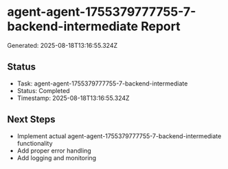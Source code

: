 # agent-agent-1755379777755-7-backend-intermediate Report

Generated: 2025-08-18T13:16:55.324Z

## Status
- Task: agent-agent-1755379777755-7-backend-intermediate
- Status: Completed
- Timestamp: 2025-08-18T13:16:55.324Z

## Next Steps
- Implement actual agent-agent-1755379777755-7-backend-intermediate functionality
- Add proper error handling
- Add logging and monitoring
